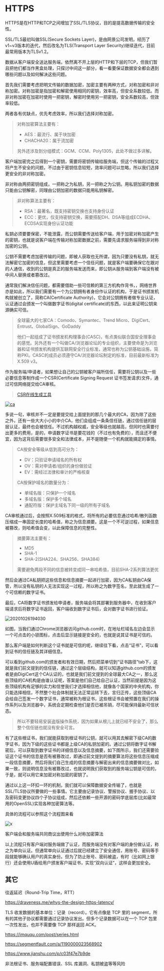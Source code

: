 # HTTPS

HTTPS是在HTTP和TCP之间增加了SSL/TLS协议，目的是提高数据传输的安全性。

SSL/TLS最初叫做SSL(Secure Sockets Layer)，是由网景公司发明，经历了v1~v3版本的迭代，然后改名为TLS(Transport Layer Security)继续迭代，目前最常用版本为TLSv1.2。

数据从客户端安全送达服务端，依然离不开上层的HTTP和下层的TCP，但我们暂且把他们都当作黑盒处理，只探讨中间这一部分，看一看要保证数据安全都会遇到哪些问题以及如何解决这些问题。

首先我们需要考虑把明文传输的数据加密，加密主要有两种方式，对称加密和非对称加密。对称加密是指加密和解密使用相同的密钥，效率高，但安全系数较低。而非对称加密在加密时使用一把密钥，解密时使用另一把密钥，安全系数较高，但效率较低。

两者各有优缺点，优先考虑效率，所以我们选择对称加密。

> 对称加密算法主要有：
>
> - AES：最流行、属于块加密
> - CHACHA20：属于流加密
>
> 另外还涉及到分组模式：GCM、CCM、Poly1305，此处不做过多详解。

客户端加密完之后得到一个密钥，需要将密钥传输给服务端，但这个传输的过程又将产生不安全的问题，不过由于密钥信息较短，效率问题可以忽略，所以我们选择更安全的非对称加密。

非对称由两把密钥组成，一把称之为私钥，另一把称之为公钥。用私钥加密的数据只能由公钥解密，同理由公钥加密的数据只能用私钥解密。

> 非对称算法主要有：
>
> - RSA：最著名，既支持密钥交换也支持身份认证
> - ECC：更优，仅支持密钥交换，需要搭配DH、DSA等组成ECDHA、ECDSA实现身份认证功能

私钥必须要要保密，不能泄露，而公钥需要传送给客户端，用于加密对称加密产生的密钥，也就是说客户端在传输对称加密数据之前，需要先请求服务端得到非对称加密的公钥。

公钥不需要考虑加密传输的问题，即被人获取也无所谓，因为只要没有私钥，就无法解密它加密的信息，但这里需要考虑一个信任问题，就是客户端要确保它在跟对的人通信，收到的公钥是真正的服务端发送而来，即公钥从服务端到客户端没有被中间人替换或者篡改过。

通常我们解决信任问题，都需要借助一些可信赖的第三方机构作背书，，网络世界亦是如此，所以我们需要有一个为公钥拥有者身份作认证的机构，于是证书颁发机构就被创立了，简称CA(Certificate Authority)，它会对公钥拥有者做专业认证，认证通过会颁发一个叫做数字证书(digital certificate)的东西，以此来证明公钥来源确实可信。

> 全球最大的七家CA：Comodo、Symantec、Trend Micro、DigiCert、Entrust、GlobalSign、GoDaddy
>
> 他们一起组成了证书颁发机构理事会(CASC)，有点类似联合国安全理事会的感觉。另外还有一个叫做CA/浏览器论坛的专业组织，主要使命是为浏览器和证书颁发机构提供互联网安全行业标准，通常也称为公钥基础设施，简称PKI。CASC的成员必须遵守CA/浏览器论坛制定的标准，目前最新标准为X.509 v3。

作为服务端/申请者，如果想让自己的公钥被客户端所信任，需要将公钥以及一些必要信息等制作成一个CSR(Certificate Signing Request 证书签发请求)文件，通过可信网络提交给CA审核。

> [CSR在线生成工具](https://myssl.com/csr_create.html)

[![ca](http://image.iswbm.com/20200724124502.png)](https://iswbm.com/72.html)

多说一句，审核并不一定是要提交给上面提到的那几个最大的CA，因为除了这些之外，还有一些大大小小的中介CA，他们会组成一条条信任链，通过信任链的层层认证，最终也会被信任。不过机构越权威，安全等级也就越高，但同时也需要付出更多的费用，是的，申请数字证书是要花钱的（不过也有免费的），而且还不便宜，因为这背后需要很多安全和法律成本，并不是随便一个机构就能搞定的事情。

> CA按安全等级从低到高可分为：
>
> - DV：只验证申请域名的所有权
> - OV：需对申请者/组织的身份做验证
> - EV：需经过法律和审计的严格核查
>
> CA按保护域名的数量分为：
>
> - 单域名版：只保护一个域名
> - 多域名版：保护多个域名
> - 通配符版：保护主域名下同一级的所有子域名

CA审核通过后，会按照X.509标准的格式，将所有的必要信息通过哈希/散列函数压缩成一串固定长度的哈希值，称之为信息摘要。这是一个不可逆过程，如果信息被篡改，则哈希值会变，以此保障信息的完整性。

> 摘要算法主要有：
>
> - MD5
> - SHA-1
> - SHA-2(SHA224、SHA256、SHA384)
>
> 需要避免两段不同的信息被转变成同一串哈希值，目前SHA-2系列算法更优

然后会通过CA私钥把这些信息和信息摘要一起进行加密，因为CA私钥由CA保管，所以没有私钥的人无法实现这一过程，所以称之为数字签名，至此就生成了一个可信赖的数字证书。

最后，CA将数字证书颁发给申请者，服务端会将其部署到服务器中，在收到客户端请求后将数字证书返回，客户端收到数字证书后，会对数字证书进行验证。

![20201026194030](http://image.zuoright.com/20201026194030.png)

如图，当我们通过Chrome浏览器访问github.com时，在地址栏域名左边会显示一个可点击的小锁图标，点击后显示链接是安全的，也就是说其证书是可信的。

那么客户端是如何判断这个证书就是可信的呢，继续往下看，点击“证书”，可以看到证书的信任链及其详细信息。

可以看到github.com的颁发者和有效日期，然后把菜单切到“证书路径”tab下，这就是我们前文提到的信任链，通过这个层级结构，就可以知道github.com的颁发者是由DigiCert这个CA认证的，也就是我们前文提到的全球最大CA之一，那么这些顶级的CA机构是由谁认证呢，答案是他们自己给自己认证，当然前提是因为这些顶级机构有足够的实力和信誉我们才选择相信他，就像各个国家的中央机构，你只能选择相信，不然整个社会体制就无法正常运转下去，言归正传，这些顶级CA会给自己签发一个数字证书，通常被称为根证书，这些根证书会被预置在我们的操作系列以及浏览器中，系统会定期检查他们是否已被吊销，尽可能保持最新可信状态。

> 所以不要轻易安装盗版操作系统，因为如果从根儿上就已经不安全了，那么整个信任链也就没有安全可言。

有了这些根证书，我们就能获取到根证书的公钥，就可以用其去解密下级CA的数字证书，因为下级的这些证书都是上级CA的私钥加密的。通过公钥将数字证书解密后，可以获取到数字证书的详细信息以及信息摘要，如下图所示，我们还需要验证这个证书的信息是否有被篡改过，即通过前文提到的摘要算法将这些信息压缩成一段信息摘要，然后将我们自己生成的信息摘要与解密出来的信息摘要做对比，如果一致，则说明信息没有被篡改过，也就说明我们获取到的服务端公钥是可信的，于是，就可以用它来加密对称加密的密钥了。

通过以上这一环扣一环的机制，我们就可以保障数据安全传输了，也就是SSL/TLS协议所要做的一些事情。它主要由记录协议、警报协议、握手协议、以及密码变更协议四个子协议组成，然后还依赖一些开源的密码学底层库(比如最常用的OpenSSL)实现各种加密算法等。

具体的流程可以参照这个流程图来看

![x](https://static001.geekbang.org/resource/image/10/7e/10315ffa19492462cadfbdfb3113987e.jpg)

客户端会和服务端共同商议出使用什么对称加密算法

以上流程只有客户端对服务端做了认证，而服务端没有对客户端的身份做认证，称之为单向认证。但通常单向认证通过后就已经建立了安全通信，用账号、密码等手段就能够确认用户的真实身份。但为了防止账号、密码被盗，有时（比如网上银行）还会使用U盾给用户颁发客户端证书，实现“双向认证”，这样会更加安全。

## 其它

往返延迟（Round-Trip Time，RTT）

<https://draveness.me/whys-the-design-https-latency/>

TLS 收发数据的基本单位：记录（record）。它有点像是 TCP 里的 segment，所有的其他子协议都需要通过记录协议发出。但多个记录数据可以在一个 TCP 包里一次性发出，也并不需要像 TCP 那样返回 ACK。

<https://imququ.com/post/series.html>

<https://segmentfault.com/a/1190000023568902>

<https://www.jianshu.com/p/c03f47e7b9de>

非法根证书、服务端配置错误、SSL 库漏洞、私钥被盗等等风险
